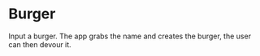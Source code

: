 # Burger

Input a burger. The app grabs the name and creates the burger, the user can then devour it.